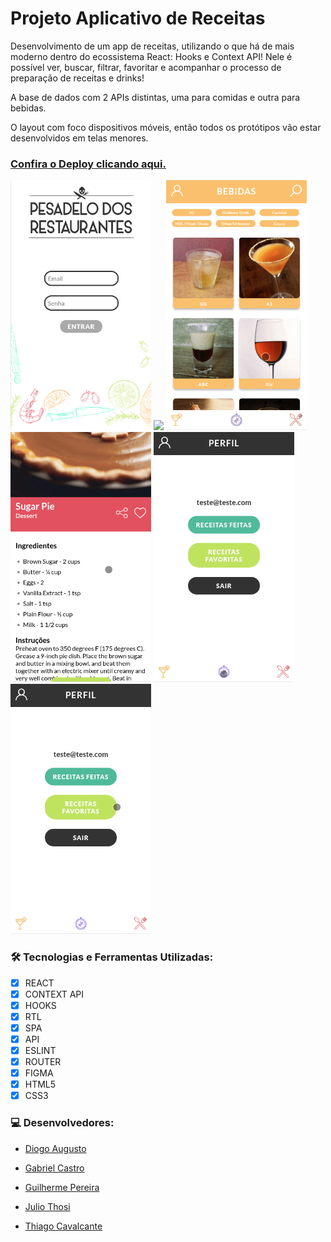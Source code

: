 # Projeto Aplicativo de Receitas

Desenvolvimento de um app de receitas, utilizando o que há de mais moderno dentro do ecossistema React: Hooks e Context API! Nele é possível ver, buscar, filtrar, favoritar e acompanhar o processo de preparação de receitas e drinks!

A base de dados com 2 APIs distintas, uma para comidas e outra para bebidas.

O layout com foco dispositivos móveis, então todos os protótipos vão estar desenvolvidos em telas menores.


<h3>
 <a href="https://diogoaugusto.dev/recipes-app/">Confira o Deploy clicando aqui.</a>
</h3>

<p float="left">
<img height="400" margin:"5px" src="src/images/login.gif">
<img height="400" margin:"5px" src="src/images/main.gif">
<img height="400" margin:"5px"  src="src/images/detaildrink.gif">
<img height="400" margin:"5px"  src="src/images/progress.gif">
 <img height="400" margin:"5px"  src="src/images/explore.gif">
<img height="400" margin:"5px"  src="src/images/favs.gif">
</p>

### 🛠 Tecnologias e Ferramentas Utilizadas:

- [x] REACT
- [x] CONTEXT API
- [x] HOOKS
- [x] RTL
- [x] SPA
- [x] API
- [x] ESLINT
- [x] ROUTER
- [x] FIGMA
- [x] HTML5
- [x] CSS3

### 💻 Desenvolvedores:

- [Diogo Augusto](https://github.com/diogotrescastro)

- [Gabriel Castro](https://github.com/GabriellCastro/)

- [Guilherme Pereira](https://github.com/guidpo0)

- [Julio Thosi](https://github.com/thosijulio)
 
- [Thiago Cavalcante](https://github.com/Thiagofox)

